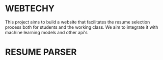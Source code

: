 # WEBTECHY
This project aims to build a website that facilitates the resume selection process both for students and the working class. We aim to integrate it with machine learning models and other api's
# RESUME PARSER
